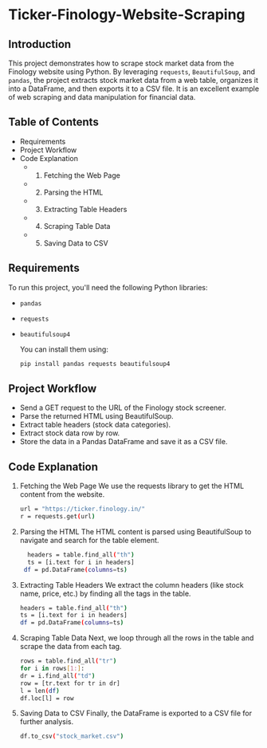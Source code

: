 # Ticker-Finology-Website-Scraping


## Introduction
This project demonstrates how to scrape stock market data from the Finology website using Python. By leveraging `requests`, `BeautifulSoup`, and `pandas`, the project extracts stock market data from a web table, organizes it into a DataFrame, and then exports it to a CSV file. It is an excellent example of web scraping and data manipulation for financial data.

## Table of Contents

- Requirements
- Project Workflow
- Code Explanation
  - 1. Fetching the Web Page
  - 2. Parsing the HTML
  - 3. Extracting Table Headers
  - 4. Scraping Table Data
  - 5. Saving Data to CSV


## Requirements
To run this project, you'll need the following Python libraries:
- `pandas`
- `requests`
- `beautifulsoup4`

    You can install them using:
    ```bash
   pip install pandas requests beautifulsoup4 

## Project Workflow
- Send a GET request to the URL of the Finology stock screener.
- Parse the returned HTML using BeautifulSoup.
- Extract table headers (stock data categories).
- Extract stock data row by row.
- Store the data in a Pandas DataFrame and save it as a CSV file.

## Code Explanation
 1. Fetching the Web Page
 We use the requests library to get the HTML content from the website.
    ```bash
    url = "https://ticker.finology.in/"
    r = requests.get(url)

2. Parsing the HTML
The HTML content is parsed using BeautifulSoup to navigate and search for the table element.
    ```bash
      headers = table.find_all("th")
      ts = [i.text for i in headers]
     df = pd.DataFrame(columns=ts)
    
3. Extracting Table Headers
We extract the column headers (like stock name, price, etc.) by finding all the <th> tags in the table.
   ```bash
   headers = table.find_all("th")
   ts = [i.text for i in headers]
   df = pd.DataFrame(columns=ts)

4. Scraping Table Data
Next, we loop through all the rows in the table and scrape the data from each <td> tag.
     ```bash
     rows = table.find_all("tr")
    for i in rows[1:]:
    dr = i.find_all("td")
    row = [tr.text for tr in dr]
    l = len(df)
    df.loc[l] = row
     
5. Saving Data to CSV
Finally, the DataFrame is exported to a CSV file for further analysis.
     ```bash
     df.to_csv("stock_market.csv")









